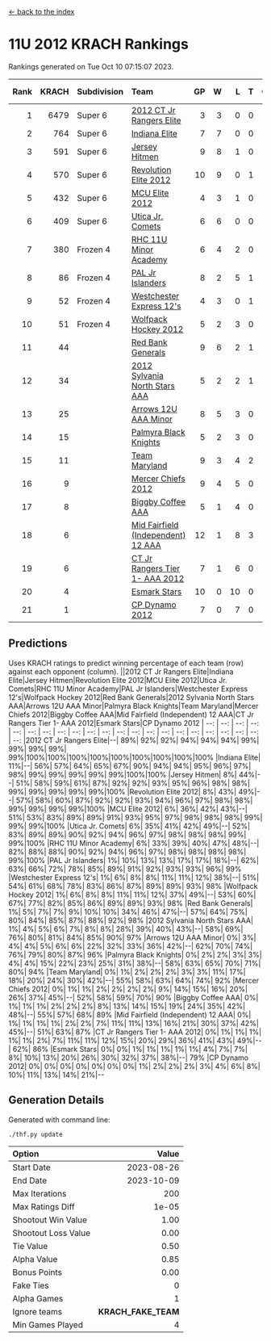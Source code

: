 [<- back to the index](readme.md)
# 11U 2012 KRACH Rankings
Rankings generated on Tue Oct 10 07:15:07 2023.

Rank|KRACH|Subdivision|Team|GP|W|L|T|OTW|OTL|SoS|Exp Wins|Win Diff
---:|---:|:---|:---|---:|---:|---:|---:|---:|---:|---:|---:|---:
1|6479|Super 6|[2012 CT Jr Rangers Elite](https://gamesheetstats.com/seasons/3664/teams/140909/schedule)|3|3|0|0|0|0|265|3.8|-0.0
2|764|Super 6|[Indiana Elite](https://gamesheetstats.com/seasons/3664/teams/144355/schedule)|7|7|0|0|0|0|15|7.9|0.0
3|591|Super 6|[Jersey Hitmen](https://gamesheetstats.com/seasons/3664/teams/140915/schedule)|9|8|1|0|0|0|663|8.8|-0.0
4|570|Super 6|[Revolution Elite 2012](https://gamesheetstats.com/seasons/3664/teams/140924/schedule)|10|9|0|1|1|0|38|10.3|-0.0
5|432|Super 6|[MCU Elite 2012](https://gamesheetstats.com/seasons/3664/teams/140908/schedule)|4|3|1|0|2|0|173|3.8|-0.0
6|409|Super 6|[Utica Jr. Comets](https://gamesheetstats.com/seasons/3664/teams/140923/schedule)|6|6|0|0|1|0|9|6.9|0.0
7|380|Frozen 4|[RHC 11U Minor Academy](https://gamesheetstats.com/seasons/3664/teams/140913/schedule)|6|4|2|0|0|1|1058|4.8|-0.0
8|86|Frozen 4|[PAL Jr Islanders](https://gamesheetstats.com/seasons/3664/teams/140921/schedule)|8|2|5|1|0|1|1042|3.3|-0.0
9|52|Frozen 4|[Westchester Express 12's](https://gamesheetstats.com/seasons/3664/teams/140919/schedule)|4|3|0|1|1|0|9|4.4|0.0
10|51|Frozen 4|[Wolfpack Hockey 2012](https://gamesheetstats.com/seasons/3664/teams/140914/schedule)|5|2|3|0|0|1|213|2.8|-0.0
11|44||[Red Bank Generals](https://gamesheetstats.com/seasons/3664/teams/140916/schedule)|9|6|2|1|1|0|120|7.4|0.0
12|34||[2012 Sylvania North Stars AAA](https://gamesheetstats.com/seasons/3664/teams/162461/schedule)|5|2|2|1|0|0|260|3.4|0.0
13|25||[Arrows 12U AAA Minor](https://gamesheetstats.com/seasons/3664/teams/140920/schedule)|8|5|3|0|1|0|24|5.9|0.0
14|15||[Palmyra Black Knights](https://gamesheetstats.com/seasons/3664/teams/140927/schedule)|5|2|3|0|0|0|232|2.9|0.0
15|11||[Team Maryland](https://gamesheetstats.com/seasons/3664/teams/140928/schedule)|9|3|4|2|0|0|88|4.9|0.0
16|9||[Mercer Chiefs 2012](https://gamesheetstats.com/seasons/3664/teams/140918/schedule)|9|4|5|0|0|1|90|4.9|0.0
17|8||[Biggby Coffee AAA](https://gamesheetstats.com/seasons/3664/teams/144354/schedule)|5|1|4|0|0|0|264|1.9|0.0
18|6||[Mid Fairfield (Independent) 12 AAA](https://gamesheetstats.com/seasons/3664/teams/140910/schedule)|12|1|8|3|0|2|71|3.4|0.0
19|6||[CT Jr Rangers Tier 1- AAA 2012](https://gamesheetstats.com/seasons/3664/teams/140911/schedule)|7|1|6|0|0|0|194|1.9|0.0
20|4||[Esmark Stars](https://gamesheetstats.com/seasons/3664/teams/140926/schedule)|10|0|10|0|0|0|392|0.9|0.0
21|1||[CP Dynamo 2012](https://gamesheetstats.com/seasons/3664/teams/140922/schedule)|7|0|7|0|0|0|154|0.9|0.0

## Predictions
Uses KRACH ratings to predict winning percentage of each team (row) against each opponent (column).
||2012 CT Jr Rangers Elite|Indiana Elite|Jersey Hitmen|Revolution Elite 2012|MCU Elite 2012|Utica Jr. Comets|RHC 11U Minor Academy|PAL Jr Islanders|Westchester Express 12's|Wolfpack Hockey 2012|Red Bank Generals|2012 Sylvania North Stars AAA|Arrows 12U AAA Minor|Palmyra Black Knights|Team Maryland|Mercer Chiefs 2012|Biggby Coffee AAA|Mid Fairfield (Independent) 12 AAA|CT Jr Rangers Tier 1- AAA 2012|Esmark Stars|CP Dynamo 2012
| --: | --: | --: | --: | --: | --: | --: | --: | --: | --: | --: | --: | --: | --: | --: | --: | --: | --: | --: | --: | --: | --: 
|2012 CT Jr Rangers Elite|--| 89%| 92%| 92%| 94%| 94%| 94%| 99%| 99%| 99%| 99%| 99%|100%|100%|100%|100%|100%|100%|100%|100%|100%
|Indiana Elite| 11%|--| 56%| 57%| 64%| 65%| 67%| 90%| 94%| 94%| 95%| 96%| 97%| 98%| 99%| 99%| 99%| 99%| 99%|100%|100%
|Jersey Hitmen|  8%| 44%|--| 51%| 58%| 59%| 61%| 87%| 92%| 92%| 93%| 95%| 96%| 98%| 98%| 99%| 99%| 99%| 99%| 99%|100%
|Revolution Elite 2012|  8%| 43%| 49%|--| 57%| 58%| 60%| 87%| 92%| 92%| 93%| 94%| 96%| 97%| 98%| 98%| 99%| 99%| 99%| 99%|100%
|MCU Elite 2012|  6%| 36%| 42%| 43%|--| 51%| 53%| 83%| 89%| 89%| 91%| 93%| 95%| 97%| 98%| 98%| 98%| 99%| 99%| 99%|100%
|Utica Jr. Comets|  6%| 35%| 41%| 42%| 49%|--| 52%| 83%| 89%| 89%| 90%| 92%| 94%| 96%| 97%| 98%| 98%| 98%| 99%| 99%|100%
|RHC 11U Minor Academy|  6%| 33%| 39%| 40%| 47%| 48%|--| 82%| 88%| 88%| 90%| 92%| 94%| 96%| 97%| 98%| 98%| 98%| 98%| 99%|100%
|PAL Jr Islanders|  1%| 10%| 13%| 13%| 17%| 17%| 18%|--| 62%| 63%| 66%| 72%| 78%| 85%| 89%| 91%| 92%| 93%| 93%| 96%| 99%
|Westchester Express 12's|  1%|  6%|  8%|  8%| 11%| 11%| 12%| 38%|--| 51%| 54%| 61%| 68%| 78%| 83%| 86%| 87%| 89%| 89%| 93%| 98%
|Wolfpack Hockey 2012|  1%|  6%|  8%|  8%| 11%| 11%| 12%| 37%| 49%|--| 53%| 60%| 67%| 77%| 82%| 85%| 86%| 89%| 89%| 93%| 98%
|Red Bank Generals|  1%|  5%|  7%|  7%|  9%| 10%| 10%| 34%| 46%| 47%|--| 57%| 64%| 75%| 80%| 84%| 85%| 87%| 88%| 92%| 98%
|2012 Sylvania North Stars AAA|  1%|  4%|  5%|  6%|  7%|  8%|  8%| 28%| 39%| 40%| 43%|--| 58%| 69%| 76%| 80%| 81%| 84%| 85%| 90%| 97%
|Arrows 12U AAA Minor|  0%|  3%|  4%|  4%|  5%|  6%|  6%| 22%| 32%| 33%| 36%| 42%|--| 62%| 70%| 74%| 76%| 79%| 80%| 87%| 96%
|Palmyra Black Knights|  0%|  2%|  2%|  3%|  3%|  4%|  4%| 15%| 22%| 23%| 25%| 31%| 38%|--| 58%| 63%| 65%| 70%| 71%| 80%| 94%
|Team Maryland|  0%|  1%|  2%|  2%|  2%|  3%|  3%| 11%| 17%| 18%| 20%| 24%| 30%| 42%|--| 55%| 58%| 63%| 64%| 74%| 92%
|Mercer Chiefs 2012|  0%|  1%|  1%|  2%|  2%|  2%|  2%|  9%| 14%| 15%| 16%| 20%| 26%| 37%| 45%|--| 52%| 58%| 59%| 70%| 90%
|Biggby Coffee AAA|  0%|  1%|  1%|  1%|  2%|  2%|  2%|  8%| 13%| 14%| 15%| 19%| 24%| 35%| 42%| 48%|--| 55%| 57%| 68%| 89%
|Mid Fairfield (Independent) 12 AAA|  0%|  1%|  1%|  1%|  1%|  2%|  2%|  7%| 11%| 11%| 13%| 16%| 21%| 30%| 37%| 42%| 45%|--| 51%| 63%| 87%
|CT Jr Rangers Tier 1- AAA 2012|  0%|  1%|  1%|  1%|  1%|  1%|  2%|  7%| 11%| 11%| 12%| 15%| 20%| 29%| 36%| 41%| 43%| 49%|--| 62%| 86%
|Esmark Stars|  0%|  0%|  1%|  1%|  1%|  1%|  1%|  4%|  7%|  7%|  8%| 10%| 13%| 20%| 26%| 30%| 32%| 37%| 38%|--| 79%
|CP Dynamo 2012|  0%|  0%|  0%|  0%|  0%|  0%|  0%|  1%|  2%|  2%|  2%|  3%|  4%|  6%|  8%| 10%| 11%| 13%| 14%| 21%|--

## Generation Details

Generated with command line:
```
./thf.py update
```

| Option | Value |
| :----- | ----: |
| Start Date | 2023-08-26 |
| End Date | 2023-10-09 |
| Max Iterations | 200 |
| Max Ratings Diff | 1e-05 |
| Shootout Win Value | 1.00 |
| Shootout Loss Value | 0.00 |
| Tie Value | 0.50 |
| Alpha Value | 0.85 |
| Bonus Points | 0.00 |
| Fake Ties | 0 |
| Alpha Games | 1 |
| Ignore teams | __KRACH_FAKE_TEAM__ |
| Min Games Played | 4 |

